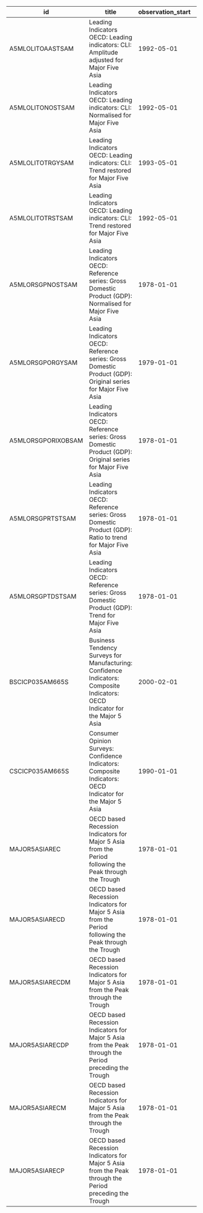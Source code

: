 | id                 | title                                                                                                                         | observation_start   | observation_end   |
|--------------------|-------------------------------------------------------------------------------------------------------------------------------|---------------------|-------------------|
| A5MLOLITOAASTSAM   | Leading Indicators OECD: Leading indicators: CLI: Amplitude adjusted for Major Five Asia                                      | 1992-05-01          | 2022-02-01        |
| A5MLOLITONOSTSAM   | Leading Indicators OECD: Leading indicators: CLI: Normalised for Major Five Asia                                              | 1992-05-01          | 2022-02-01        |
| A5MLOLITOTRGYSAM   | Leading Indicators OECD: Leading indicators: CLI: Trend restored for Major Five Asia                                          | 1993-05-01          | 2021-11-01        |
| A5MLOLITOTRSTSAM   | Leading Indicators OECD: Leading indicators: CLI: Trend restored for Major Five Asia                                          | 1992-05-01          | 2021-11-01        |
| A5MLORSGPNOSTSAM   | Leading Indicators OECD: Reference series: Gross Domestic Product (GDP): Normalised for Major Five Asia                       | 1978-01-01          | 2021-11-01        |
| A5MLORSGPORGYSAM   | Leading Indicators OECD: Reference series: Gross Domestic Product (GDP): Original series for Major Five Asia                  | 1979-01-01          | 2021-11-01        |
| A5MLORSGPORIXOBSAM | Leading Indicators OECD: Reference series: Gross Domestic Product (GDP): Original series for Major Five Asia                  | 1978-01-01          | 2021-11-01        |
| A5MLORSGPRTSTSAM   | Leading Indicators OECD: Reference series: Gross Domestic Product (GDP): Ratio to trend for Major Five Asia                   | 1978-01-01          | 2021-12-01        |
| A5MLORSGPTDSTSAM   | Leading Indicators OECD: Reference series: Gross Domestic Product (GDP): Trend for Major Five Asia                            | 1978-01-01          | 2021-11-01        |
| BSCICP035AM665S    | Business Tendency Surveys for Manufacturing: Confidence Indicators: Composite Indicators: OECD Indicator for the Major 5 Asia | 2000-02-01          | 2021-11-01        |
| CSCICP035AM665S    | Consumer Opinion Surveys: Confidence Indicators: Composite Indicators: OECD Indicator for the Major 5 Asia                    | 1990-01-01          | 2021-12-01        |
| MAJOR5ASIAREC      | OECD based Recession Indicators for Major 5 Asia from the Period following the Peak through the Trough                        | 1978-01-01          | 2021-09-01        |
| MAJOR5ASIARECD     | OECD based Recession Indicators for Major 5 Asia from the Period following the Peak through the Trough                        | 1978-01-01          | 2021-09-30        |
| MAJOR5ASIARECDM    | OECD based Recession Indicators for Major 5 Asia from the Peak through the Trough                                             | 1978-01-01          | 2021-09-30        |
| MAJOR5ASIARECDP    | OECD based Recession Indicators for Major 5 Asia from the Peak through the Period preceding the Trough                        | 1978-01-01          | 2021-09-30        |
| MAJOR5ASIARECM     | OECD based Recession Indicators for Major 5 Asia from the Peak through the Trough                                             | 1978-01-01          | 2021-09-01        |
| MAJOR5ASIARECP     | OECD based Recession Indicators for Major 5 Asia from the Peak through the Period preceding the Trough                        | 1978-01-01          | 2021-09-01        |